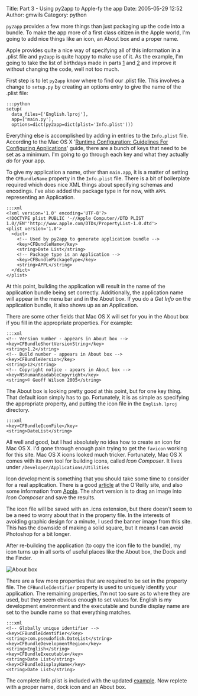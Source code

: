 Title: Part 3 - Using py2app to Apple-fy the app
Date: 2005-05-29 12:52
Author: gmwils
Category: python

`py2app` provides a few more things than just packaging up the code into
a bundle. To make the app more of a first class citizen in the Apple
world, I'm going to add nice things like an icon, an About box and a
proper name.

Apple provides quite a nice way of specifying all of this information in
a .plist file and `py2app` is quite happy to make use of it. As the
example, I'm going to take the list of birthdays made in parts [1][] and
[2][] and improve it without changing the code, well not too much.

First step is to let `py2app` know where to find our .plist file. This
involves a change to `setup.py` by creating an options entry to give the
name of the .plist file:

    :::python
    setup(
      data_files=['English.lproj'],
      app=['main.py'],
      options=dict(py2app=dict(plist='Info.plist')))

Everything else is accomplished by adding in entries to the `Info.plist`
file. According to the Mac OS X '[Runtime Configuration: Guidelines For
Configuring Applications][]' guide, there are a bunch of keys that need
to be set as a minimum. I'm going to go through each key and what they
actually *do* for your app.

To give my application a name, other than `main.app`, it is a matter of
setting the `CFBundleName` property in the `Info.plist` file. There is a
bit of boilerplate required which does nice XML things about specifying
schemas and encodings. I've also added the package type in for now, with
`APPL` representing an Application.

    :::xml
    <?xml version='1.0' encoding='UTF-8'?>
    <!DOCTYPE plist PUBLIC '-//Apple Computer//DTD PLIST 1.0//EN''http://www.apple.com/DTDs/PropertyList-1.0.dtd'>
    <plist version='1.0'>
      <dict>
        <!-- Used by py2app to generate application bundle -->
        <key>CFBundleName</key>
        <string>Date List</string>
        <!-- Package type is an Application -->
        <key>CFBundlePackageType</key>
        <string>APPL</string>
      </dict>
    </plist>

At this point, building the application will result in the name of the
application bundle being set correctly. Additionally, the application
name will appear in the menu bar and in the About box. If you do a *Get
Info* on the application bundle, it also shows up as an Application.

There are some other fields that Mac OS X will set for you in the About
box if you fill in the appropriate properties. For example:

    :::xml
    <!-- Version number - appears in About box -->
    <key>CFBundleShortVersionString</key>
    <string>1.2</string>
    <!-- Build number - appears in About box -->
    <key>CFBundleVersion</key>
    <string>12</string>
    <!-- Copyright notice - apears in About box -->
    <key>NSHumanReadableCopyright</key>
    <string>© Geoff Wilson 2005</string>

The About box is looking pretty good at this point, but for one key
thing. That default icon simply has to go. Fortunately, it is as simple
as specifying the appropriate property, and putting the icon file in the
`English.lproj` directory.

    :::xml
    <key>CFBundleIconFile</key>
    <string>DateList</string>

All well and good, but I had absolutely no idea how to create an icon
for Mac OS X. I'd gone through enough pain trying to get the `favicon`
working for this site. Mac OS X icons looked much tricker. Fortunately,
Mac OS X comes with its own tool for building icons, called *Icon
Composer*. It lives under `/Developer/Applications/Utilities`

Icon development is something that you should take some time to consider
for a real application. There is a good [article][] at the O'Reilly
site, and also some information from [Apple][]. The short version is to
drag an image into *Icon Composer* and save the results.

The icon file will be saved with an .icns extension, but there doesn't
seem to be a need to worry about that in the property file. In the
interests of avoiding graphic design for a minute, I used the banner
image from this site. This has the downside of making a solid square,
but it means I can avoid Photoshop for a bit longer.

After re-building the application (to copy the icon file to the bundle),
my icon turns up in all sorts of useful places like the About box, the
Dock and the Finder.

![About box][]

There are a few more properties that are required to be set in the
property file. The `CFBundleIdentifier` property is used to uniquely
identify your application. The remaining properties, I'm not too sure as
to where they are used, but they seem obvious enough to set values for.
English is my development environment and the executable and bundle
display name are set to the bundle name so that everything matches.

    :::xml
    <!-- Globally unique identifier -->
    <key>CFBundleIdentifier</key>
    <string>com.pseudofish.DateList</string>
    <key>CFBundleDevelopmentRegion</key>
    <string>English</string>
    <key>CFBundleExecutable</key>
    <string>Date List</string>
    <key>CFBundleDisplayName</key>
    <string>Date List</string>

The complete Info.plist is included with the updated [example][]. Now
replete with a proper name, dock icon and an About box.

  [1]: http://www.pseudofish.com/blog/2005/05/13/part-1-creating-a-basic-cocoabindings-app-with-pyobjc/
  [2]: http://www.pseudofish.com/blog/2005/05/24/part-2-using-address-book-and-making-an-app/
  [Runtime Configuration: Guidelines For Configuring Applications]: http://developer.apple.com/documentation/MacOSX/Conceptual/BPRuntimeConfig/Tasks/ConfigApplications.html
  [article]: http://www.macdevcenter.com/pub/a/mac/2001/05/24/aqua_design.html?page=1
  [Apple]: http://developer.apple.com/documentation/UserExperience/Conceptual/OSXHIGuidelines/index.html
  [About box]: /illustrations/2005-05About.jpg
  [example]: /files/DateList-1.2.zip
